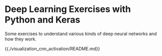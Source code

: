 # Deep Learning Exercises with Python and Keras

Some exercises to understand various kinds of deep neural networks and how they work.

{{./visualization_cnn_activation/README.md}}
